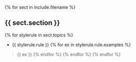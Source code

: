 {% for sect in include.filename %}
## {{ sect.section }}
{% for stylerule in sect.topics %}
* {{ stylerule.rule }}
{% for ex in stylerule.rule.examples %}
> {{ ex }}
{% endfor %}
{% endfor %}
{% endfor %}